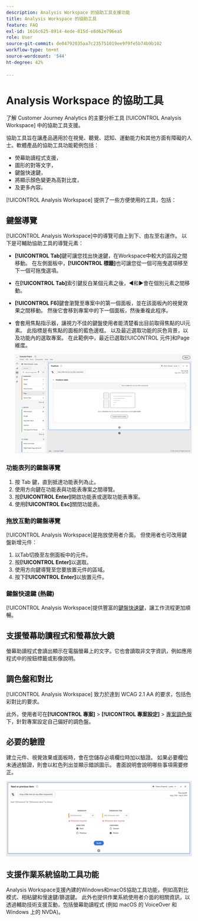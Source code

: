 ```yaml
---
description: Analysis Workspace 的協助工具支援功能
title: Analysis Workspace 的協助工具
feature: FAQ
exl-id: 1616c625-8914-4ede-815d-e8d62e796ea5
role: User
source-git-commit: de04792035aa7c235751019ee9f9fe5b74b9b102
workflow-type: tm+mt
source-wordcount: '544'
ht-degree: 42%

---
```


# Analysis Workspace 的協助工具

了解 Customer Journey Analytics 的主要分析工具 [!UICONTROL Analysis Workspace] 中的協助工具支援。

協助工具旨在讓產品適用於在視覺、聽覺、認知、運動能力和其他方面有障礙的人士。軟體產品的協助工具功能範例包括：

* 熒幕助讀程式支援，
* 圖形的對等文字，
* 鍵盤快速鍵，
* 將顯示顏色變更為高對比度，
* 及更多內容。

[!UICONTROL Analysis Workspace] 提供了一些方便使用的工具，包括：

## 鍵盤導覽

[!UICONTROL Analysis Workspace]中的導覽可由上到下、由左至右運作。 以下是可輔助協助工具的導覽元素：

* **[!UICONTROL Tab]**&#x200B;鍵可讓您找出快速鍵，在Workspace中較大的區段之間移動。 在左側面板中，**[!UICONTROL 標籤]**&#x200B;也可讓您從一個可拖曳選項移至下一個可拖曳選項。
* 在&#x200B;**[!UICONTROL Tab]**&#x200B;索引鍵反白某個元素之後，◀︎和▶︎會在個別元素之間移動。
* **[!UICONTROL F6]**&#x200B;鍵會瀏覽至專案中的第一個面板，並在該面板內的視覺效果之間移動。 然後它會移到專案中的下一個面板，然後重複此程序。
* 會套用焦點指示器，讓視力不佳的鍵盤使用者能清楚看出目前取得焦點的UI元素。 此指標是有焦點的面板的藍色邊框。 以及最近選取功能的灰色背景，以及功能內的選取專案。 在此範例中，最近已選取[!UICONTROL 元件]和Page維度。

  ![自由形式表格，顯示自由形式表格周圍藍色邊框的焦點指標。](assets/focus-indicator.png)

### 功能表列的鍵盤導覽

1. 按 Tab 鍵，直到抵達功能表列為止。
1. 使用方向鍵在功能表與功能表專案之間導覽。
1. 按&#x200B;**[!UICONTROL Enter]**&#x200B;開啟功能表或選取功能表專案。
1. 使用&#x200B;**[!UICONTROL Esc]**&#x200B;關閉功能表。

### 拖放互動的鍵盤導覽

[!UICONTROL Analysis Workspace]是拖放使用者介面。 但使用者也可改用鍵盤新增元件：

1. 以Tab切換至左側面板中的元件。
1. 按&#x200B;**[!UICONTROL Enter]**&#x200B;以選取。
1. 使用方向鍵導覽至您要放置元件的區域。
1. 按下&#x200B;**[!UICONTROL Enter]**&#x200B;以放置元件。

### 鍵盤快速鍵 (熱鍵)

[!UICONTROL Analysis Workspace]提供豐富的[鍵盤快速鍵](https://experienceleague.adobe.com/en/docs/analytics/analyze/analysis-workspace/build-workspace-project/fa-shortcut-keys)，讓工作流程更加順暢。

## 支援螢幕助讀程式和螢幕放大鏡

螢幕助讀程式會讀出顯示在電腦螢幕上的文字。它也會讀取非文字資訊，例如應用程式中的按鈕標籤或影像說明。

## 調色盤和對比

[!UICONTROL Analysis Workspace] 致力於達到 WCAG 2.1 AA 的要求，包括色彩對比的要求。

此外，使用者可在&#x200B;**[!UICONTROL 專案]** > **[!UICONTROL 專案設定]** > [專案調色盤](https://experienceleague.adobe.com/en/docs/analytics/analyze/analysis-workspace/build-workspace-project/color-palettes)下，針對專案設定自己偏好的調色盤。

## 必要的驗證

建立元件、視覺效果或面板時，會在您儲存必填欄位時加以驗證。 如果必要欄位未通過驗證，則會以紅色列出並顯示錯誤圖示。 書面說明會說明哪些事項需要修正。

![區段產生器和錯誤驗證指標。](assets/error-validation.png)

## 支援作業系統協助工具功能

Analysis Workspace支援內建的Windows和macOS協助工具功能，例如高對比模式、相粘鍵和慢速鍵/篩選鍵。 此外也提供作業系統使用者介面的相關資訊，以透過輔助技術支援互動，包括螢幕助讀程式 (例如 macOS 的 VoiceOver 和 Windows 上的 NVDA)。
